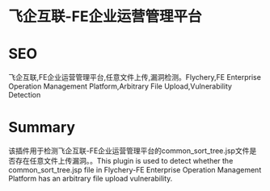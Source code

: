 # 飞企互联-FE企业运营管理平台
# SEO
飞企互联,FE企业运营管理平台,任意文件上传,漏洞检测。Flychery,FE Enterprise Operation Management Platform,Arbitrary File Upload,Vulnerability Detection
# Summary
该插件用于检测飞企互联-FE企业运营管理平台的common_sort_tree.jsp文件是否存在任意文件上传漏洞。。This plugin is used to detect whether the common_sort_tree.jsp file in Flychery-FE Enterprise Operation Management Platform has an arbitrary file upload vulnerability.
